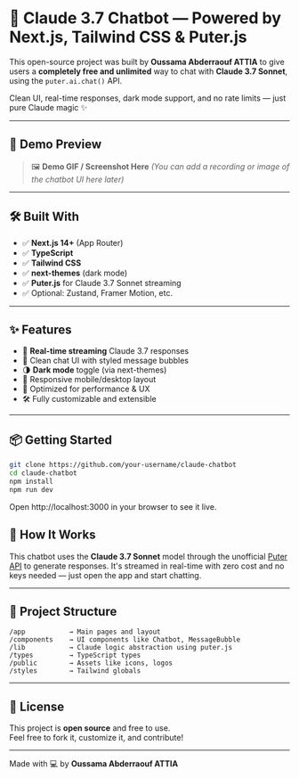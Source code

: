 # 🧠 Claude 3.7 Chatbot — Powered by Next.js, Tailwind CSS & Puter.js

This open-source project was built by **Oussama Abderraouf ATTIA** to give users a **completely free and unlimited** way to chat with **Claude 3.7 Sonnet**, using the `puter.ai.chat()` API.

Clean UI, real-time responses, dark mode support, and no rate limits — just pure Claude magic ✨

---

## 📸 Demo Preview

> 🖼️ **Demo GIF / Screenshot Here**
> *(You can add a recording or image of the chatbot UI here later)*

---

## 🛠️ Built With

- ✅ **Next.js 14+** (App Router)
- ✅ **TypeScript**
- ✅ **Tailwind CSS**
- ✅ **next-themes** (dark mode)
- ✅ **Puter.js** for Claude 3.7 Sonnet streaming
- ✅ Optional: Zustand, Framer Motion, etc.

---

## ✨ Features

- 🔁 **Real-time streaming** Claude 3.7 responses  
- 💬 Clean chat UI with styled message bubbles  
- 🌗 **Dark mode** toggle (via next-themes)  
- 📱 Responsive mobile/desktop layout  
- 🚀 Optimized for performance & UX  
- 🛠️ Fully customizable and extensible  

---

## 📦 Getting Started

```bash
git clone https://github.com/your-username/claude-chatbot
cd claude-chatbot
npm install
npm run dev
```

Open http://localhost:3000 in your browser to see it live.

## 🧪 How It Works

This chatbot uses the **Claude 3.7 Sonnet** model through the unofficial [Puter API](https://developer.puter.com/tutorials/free-unlimited-claude-37-sonnet-api/) to generate responses. It's streamed in real-time with zero cost and no keys needed — just open the app and start chatting.

---

## 📂 Project Structure

```
/app           → Main pages and layout  
/components    → UI components like Chatbot, MessageBubble  
/lib           → Claude logic abstraction using puter.js  
/types         → TypeScript types  
/public        → Assets like icons, logos  
/styles        → Tailwind globals  
```

---

## 📜 License

This project is **open source** and free to use.  
Feel free to fork it, customize it, and contribute!

---

Made with 💻 by **Oussama Abderraouf ATTIA**
